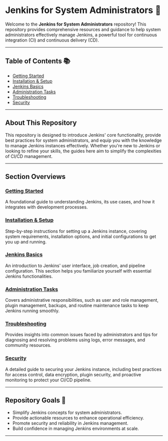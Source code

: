 # Jenkins for System Administrators 📘

Welcome to the **Jenkins for System Administrators** repository! This repository provides comprehensive resources and guidance to help system administrators effectively manage Jenkins, a powerful tool for continuous integration (CI) and continuous delivery (CD).

---

## Table of Contents 📚

- [Getting Started](Getting_Started.md)
- [Installation & Setup](Installation_Setup.md)
- [Jenkins Basics](Jenkins_Basics.md)
- [Administration Tasks](Administration_Tasks.md)
- [Troubleshooting](Troubleshooting.md)
- [Security](Security.md)

---

## About This Repository

This repository is designed to introduce Jenkins' core functionality, provide best practices for system administrators, and equip you with the knowledge to manage Jenkins instances effectively. Whether you're new to Jenkins or looking to refine your skills, the guides here aim to simplify the complexities of CI/CD management.

---

## Section Overviews

### [Getting Started](Getting_Started.md)
A foundational guide to understanding Jenkins, its use cases, and how it integrates with development processes.

### [Installation & Setup](Installation_Setup.md)
Step-by-step instructions for setting up a Jenkins instance, covering system requirements, installation options, and initial configurations to get you up and running.

### [Jenkins Basics](Jenkins_Basics.md)
An introduction to Jenkins' user interface, job creation, and pipeline configuration. This section helps you familiarize yourself with essential Jenkins functionalities.

### [Administration Tasks](Administration_Tasks.md)
Covers administrative responsibilities, such as user and role management, plugin management, backups, and routine maintenance tasks to keep Jenkins running smoothly.

### [Troubleshooting](Troubleshooting.md)
Provides insights into common issues faced by administrators and tips for diagnosing and resolving problems using logs, error messages, and community resources.

### [Security](Security.md)
A detailed guide to securing your Jenkins instance, including best practices for access control, data encryption, plugin security, and proactive monitoring to protect your CI/CD pipeline.

---

## Repository Goals 🎯

- Simplify Jenkins concepts for system administrators.
- Provide actionable resources to enhance operational efficiency.
- Promote security and reliability in Jenkins management.
- Build confidence in managing Jenkins environments at scale.

---

